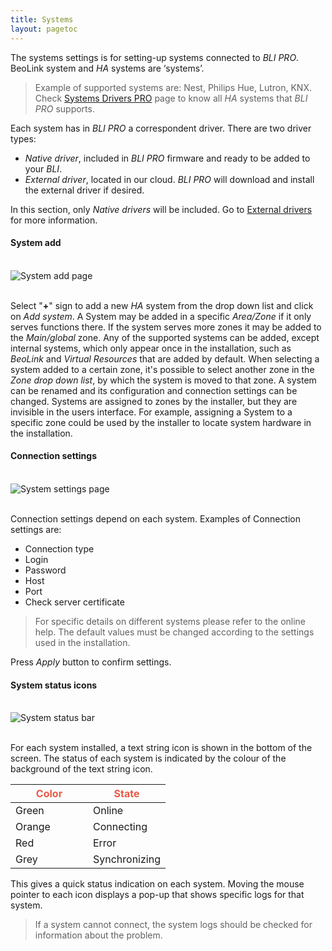 ```yaml
---
title: Systems
layout: pagetoc
---
```


The systems settings is for setting-up systems connected to _BLI PRO_. BeoLink system and _HA_ systems are ‘systems’. 
> Example of supported systems are: Nest, Philips Hue, Lutron, KNX. Check [Systems Drivers PRO](../help_drivers) page to know all _HA_ systems that _BLI PRO_ supports.

Each system has in _BLI PRO_ a correspondent driver. There are two driver types:

+ _Native driver_,  included in _BLI PRO_ firmware and ready to be added to your _BLI_.
+ _External driver_, located in our cloud. _BLI PRO_ will download and install the external driver if desired.

In this section, only _Native drivers_ will be included. Go to [External drivers](../tools#external-drivers) for more information.

#### System add

<br>
<div class="text-center">
  <img src="pictures/bli-pro-user-guide/system-add.png" class="img-fluid" alt="System add page"/>
</div>
<br>

Select "**+**" sign to add a new _HA_ system from the drop down list and click on _Add system_. A System may be added in a specific _Area/Zone_ if it only serves functions there. If the system serves more zones it may be added to the _Main/global_ zone. Any of the supported 
systems can be added, except internal systems, which only appear once in the installation, such as _BeoLink_ and _Virtual Resources_ that are 
added by default. When selecting a system added to a certain zone, it's possible to select another zone in the _Zone drop down list_, by which the system is moved to that zone. A system can be renamed and its configuration and connection settings can be changed. Systems are assigned to 
zones by the installer, but they are invisible in the users interface. For example, assigning a System to a specific zone could be used by the installer to locate system hardware in the installation.

#### Connection settings

<br>
<div class="text-center">
  <img src="pictures/bli-pro-user-guide/system-settings.png" class="img-fluid" alt="System settings page"/>
</div>
<br>

Connection settings depend on each system. Examples of Connection settings are: 
+ Connection type
+ Login
+ Password
+ Host
+ Port
+ Check server certificate

> For specific details on different systems please refer to the online help. The default values must be changed according to the settings used in the installation. 

Press _Apply_ button to confirm settings.

#### System status icons

<br>
<div class="text-center">
  <img src="pictures/bli-pro-user-guide/system-status.png" class="img-fluid" alt="System status bar"/>
</div>
<br>

For each system installed, a text string icon is shown in the bottom of the screen. The status of each system is indicated by the colour of the 
background of the text string icon. 

<table class="table">
  <thead>
    <tr style="color: #eb5946" >
      <th scope="col" style="width: 50%">Color</th>
      <th scope="col" style="width: 50%">State</th>
    </tr>
  </thead>
  <tbody>
    <tr>
      <td>Green</td>
      <td>Online</td>
    </tr>
    <tr>
      <td>Orange</td>
      <td>Connecting</td>
    </tr>
    <tr>
      <td>Red</td>
      <td>Error</td>
    </tr>
    <tr>
      <td>Grey</td>
      <td>Synchronizing</td>
    </tr>
  </tbody>
</table>

This gives a quick status indication on each system. Moving the mouse pointer to each icon displays a pop-up that shows specific logs for that system. 
> If a system cannot connect, the system logs should be checked for information about the problem.